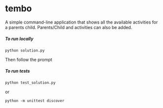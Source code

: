 # tembo
A simple command-line application that shows all the available activities for a parents child.
Parents/Child and activities can also be added.

##### To run locally
```commandline
python solution.py
```
Then follow the prompt

##### To run tests
```commandline
python test_solution.py
```
or 
```commandline
python -m unittest discover 
```
